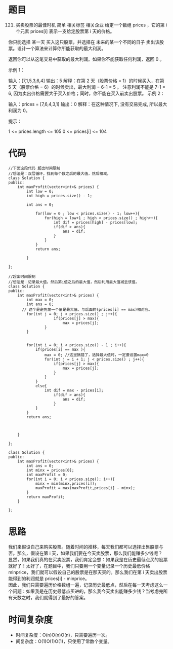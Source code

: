 # 题目
121. 买卖股票的最佳时机
简单
相关标签
相关企业
给定一个数组 prices ，它的第 i 个元素 prices[i] 表示一支给定股票第 i 天的价格。

你只能选择 某一天 买入这只股票，并选择在 未来的某一个不同的日子 卖出该股票。设计一个算法来计算你所能获取的最大利润。

返回你可以从这笔交易中获取的最大利润。如果你不能获取任何利润，返回 0 。

 

示例 1：

输入：[7,1,5,3,6,4]
输出：5
解释：在第 2 天（股票价格 = 1）的时候买入，在第 5 天（股票价格 = 6）的时候卖出，最大利润 = 6-1 = 5 。
     注意利润不能是 7-1 = 6, 因为卖出价格需要大于买入价格；同时，你不能在买入前卖出股票。
示例 2：

输入：prices = [7,6,4,3,1]
输出：0
解释：在这种情况下, 没有交易完成, 所以最大利润为 0。
 

提示：

1 <= prices.length <= 105
0 <= prices[i] <= 104

# 代码
```
//下面这段代码 超出时间限制
//想法是：双层循环，找到每个数之后的最大值，然后相减。
class Solution {
public:
    int maxProfit(vector<int>& prices) {
        int low = 0;
        int high = prices.size() - 1;

        int ans = 0;

            for(low = 0 ; low < prices.size() - 1; low++){
                for(high = low+1 ; high < prices.size() ; high++){
                    int dif = prices[high] - prices[low];
                    if(dif > ans){
                        ans = dif;
                    }
                }
            }
            return ans;
            
        }
    
};
```

```
//超出时间限制
//想法是：记录最大值，然后第i值之后的最大值，然后利用最大值减去该值。
class Solution {
public:
    int maxProfit(vector<int>& prices) {
        int max = 0;
        int ans = 0;
      // 这个是避免第一个值是最大值。与后面的(prices[i] == max)相对应。
        for(int j = 0; j < prices.size() ; j++){
                    if(prices[j] > max){
                        max = prices[j];
                }
        }


        for(int i = 0; i < prices.size() - 1 ; i++){
            if(prices[i] == max ){
                max = 0; //这里搞错了，选择最大值时，一定要设置max=0
                for(int j = i + 1; j < prices.size() ; j++){
                    if(prices[j] > max){
                        max = prices[j];
                    }
                }
            }
            else{
                int dif = max - prices[i];
                    if(dif > ans){
                        ans = dif;
                    }
            }
        }
        return ans;
            

           
    }      
    
};
```

```
class Solution {
public:
    int maxProfit(vector<int>& prices) {
        int ans = 0;
        int minx = prices[0];
        int maxProfit = 0;
        for(int i = 0; i < prices.size(); i++){
            minx = min(minx,prices[i]);
            maxProfit = max(maxProfit,prices[i] - minx);
        }
        return maxProfit;
    }      
    
};
```
# 思路
我们来假设自己来购买股票。随着时间的推移，每天我们都可以选择出售股票与否。那么，假设在第 i 天，如果我们要在今天卖股票，那么我们能赚多少钱呢？
<br/>
显然，如果我们真的在买卖股票，我们肯定会想：如果我是在历史最低点买的股票就好了！太好了，在题目中，我们只要用一个变量记录一个历史最低价格 minprice，我们就可以假设自己的股票是在那天买的。那么我们在第 i 天卖出股票能得到的利润就是 prices[i] - minprice。
</br>
因此，我们只需要遍历价格数组一遍，记录历史最低点，然后在每一天考虑这么一个问题：如果我是在历史最低点买进的，那么我今天卖出能赚多少钱？当考虑完所有天数之时，我们就得到了最好的答案。

# 时间复杂度
- 时间复杂度：O(n)O(n)O(n)，只需要遍历一次。
- 间复杂度：O(1)O(1)O(1)，只使用了常数个变量。
